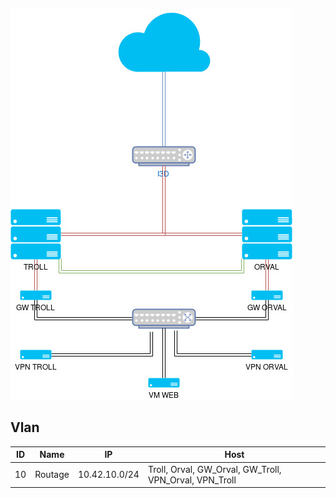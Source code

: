 <!-- TITLE: Labo Test Bird -->
<!-- SUBTITLE: Notre labo de bird -->

![Labo](/uploads/labo.jpg "Labo")

## Vlan
| ID | Name | IP | Host |
|---|---|---|---|
| 10 | Routage | 10.42.10.0/24 | Troll, Orval, GW_Orval, GW_Troll, VPN_Orval, VPN_Troll |
